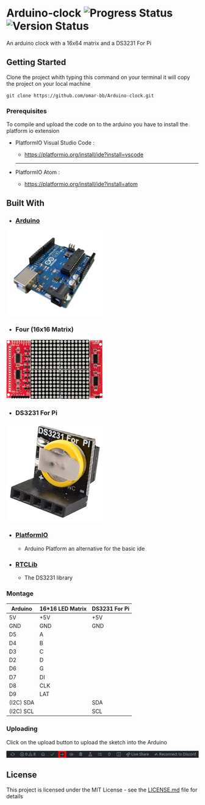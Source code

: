 # Arduino-clock ![Progress Status](https://img.shields.io/badge/progress-complete-brightgreen) ![Version Status](https://img.shields.io/badge/version-1.0.0-green)

An arduino clock with a 16x64 matrix and a DS3231 For Pi

## Getting Started

Clone the project whith typing this command on your terminal it will copy the project on your local machine

```
git clone https://github.com/omar-bb/Arduino-clock.git
```

### Prerequisites

To compile and upload the code on to the arduino you have to install the platform io extension

* PlatformIO Visual Studio Code :
    - https://platformio.org/install/ide?install=vscode

    <hr>

* PlatformIO Atom :
    - https://platformio.org/install/ide?install=atom

## Built With

* ### [Arduino](https://www.arduino.cc/)

<img src="static/Arduino.png" width=50%>

* ### Four (16x16 Matrix)

<img src="static/Matrix.jpg" width=50%>

* ### DS3231 For Pi

<img src="static/DS3231.webp" width=50%>

* ### [PlatformIO](https://platformio.org/)
    - Arduino Platform an alternative for the basic ide 

* ### [RTCLib](https://github.com/adafruit/RTClib)
    - The DS3231 library

### Montage

| Arduino   | 16*16 LED Matrix | DS3231 For Pi |
|-----------|------------------|---------------|
| 5V        | +5V              | +5V           |
| GND       | GND              | GND           |
| D5        | A                |               |
| D4        | B                |               |
| D3        | C                |               |
| D2        | D                |               |
| D6        | G                |               |
| D7        | DI               |               |
| D8        | CLK              |               |
| D9        | LAT              |               |
| (I2C) SDA |                  | SDA           |
| (I2C) SCL |                  | SCL           |

### Uploading

Click on the upload button to upload the sketch into the Arduino

<img src="static/Step 1.png">

## License

This project is licensed under the MIT License - see the [LICENSE.md](LICENSE.md) file for details